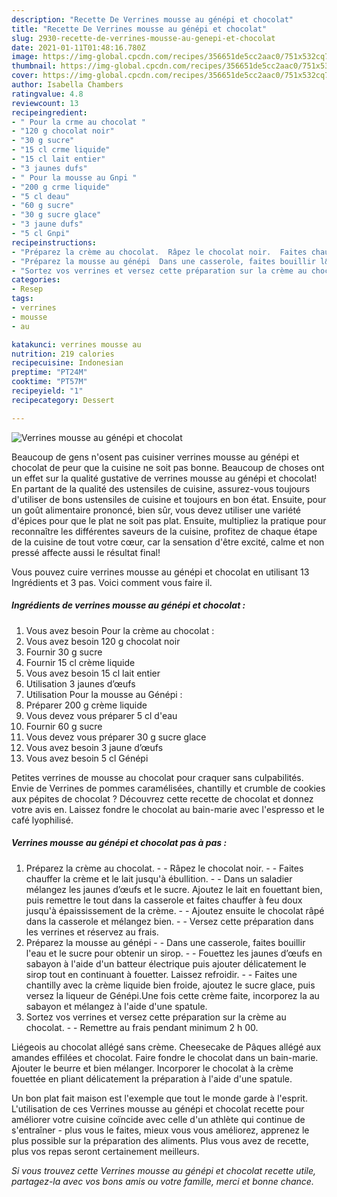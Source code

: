```yaml
---
description: "Recette De Verrines mousse au génépi et chocolat"
title: "Recette De Verrines mousse au génépi et chocolat"
slug: 2930-recette-de-verrines-mousse-au-genepi-et-chocolat
date: 2021-01-11T01:48:16.780Z
image: https://img-global.cpcdn.com/recipes/356651de5cc2aac0/751x532cq70/verrines-mousse-au-genepi-et-chocolat-photo-principale-de-la-recette.jpg
thumbnail: https://img-global.cpcdn.com/recipes/356651de5cc2aac0/751x532cq70/verrines-mousse-au-genepi-et-chocolat-photo-principale-de-la-recette.jpg
cover: https://img-global.cpcdn.com/recipes/356651de5cc2aac0/751x532cq70/verrines-mousse-au-genepi-et-chocolat-photo-principale-de-la-recette.jpg
author: Isabella Chambers
ratingvalue: 4.8
reviewcount: 13
recipeingredient:
- " Pour la crme au chocolat "
- "120 g chocolat noir"
- "30 g sucre"
- "15 cl crme liquide"
- "15 cl lait entier"
- "3 jaunes dufs"
- " Pour la mousse au Gnpi "
- "200 g crme liquide"
- "5 cl deau"
- "60 g sucre"
- "30 g sucre glace"
- "3 jaune dufs"
- "5 cl Gnpi"
recipeinstructions:
- "Préparez la crème au chocolat.  Râpez le chocolat noir.  Faites chauffer la crème et le lait jusqu&#39;à ébullition.  Dans un saladier mélangez les jaunes d’œufs et le sucre. Ajoutez le lait en fouettant bien, puis remettre le tout dans la casserole et faites chauffer à feu doux jusqu&#39;à épaississement de la crème.  Ajoutez ensuite le chocolat râpé dans la casserole et mélangez bien.  Versez cette préparation dans les verrines et réservez au frais."
- "Préparez la mousse au génépi  Dans une casserole, faites bouillir l&#39;eau et le sucre pour obtenir un sirop.  Fouettez les jaunes d’œufs en sabayon à l&#39;aide d&#39;un batteur électrique puis ajouter délicatement le sirop tout en continuant à fouetter. Laissez refroidir.  Faites une chantilly avec la crème liquide bien froide, ajoutez le sucre glace, puis versez la liqueur de Génépi.Une fois cette crème faite, incorporez la au sabayon et mélangez à l&#39;aide d&#39;une spatule."
- "Sortez vos verrines et versez cette préparation sur la crème au chocolat.  Remettre au frais pendant minimum 2 h 00."
categories:
- Resep
tags:
- verrines
- mousse
- au

katakunci: verrines mousse au 
nutrition: 219 calories
recipecuisine: Indonesian
preptime: "PT24M"
cooktime: "PT57M"
recipeyield: "1"
recipecategory: Dessert

---
```



![Verrines mousse au génépi et chocolat](https://img-global.cpcdn.com/recipes/356651de5cc2aac0/751x532cq70/verrines-mousse-au-genepi-et-chocolat-photo-principale-de-la-recette.jpg)

Beaucoup de gens n'osent pas cuisiner verrines mousse au génépi et chocolat de peur que la cuisine ne soit pas bonne. Beaucoup de choses ont un effet sur la qualité gustative de verrines mousse au génépi et chocolat! En partant de la qualité des ustensiles de cuisine, assurez-vous toujours d'utiliser de bons ustensiles de cuisine et toujours en bon état. Ensuite, pour un goût alimentaire prononcé, bien sûr, vous devez utiliser une variété d'épices pour que le plat ne soit pas plat. Ensuite, multipliez la pratique pour reconnaître les différentes saveurs de la cuisine, profitez de chaque étape de la cuisine de tout votre cœur, car la sensation d'être excité, calme et non pressé affecte aussi le résultat final!

<!--inarticleads1-->

Vous pouvez cuire verrines mousse au génépi et chocolat en utilisant 13 Ingrédients et 3 pas. Voici comment vous faire il.

##### Ingrédients de verrines mousse au génépi et chocolat :

1. Vous avez besoin  Pour la crème au chocolat :
1. Vous avez besoin 120 g chocolat noir
1. Fournir 30 g sucre
1. Fournir 15 cl crème liquide
1. Vous avez besoin 15 cl lait entier
1. Utilisation 3 jaunes d’œufs
1. Utilisation  Pour la mousse au Génépi :
1. Préparer 200 g crème liquide
1. Vous devez vous préparer 5 cl d&#39;eau
1. Fournir 60 g sucre
1. Vous devez vous préparer 30 g sucre glace
1. Vous avez besoin 3 jaune d’œufs
1. Vous avez besoin 5 cl Génépi


Petites verrines de mousse au chocolat pour craquer sans culpabilités. Envie de Verrines de pommes caramélisées, chantilly et crumble de cookies aux pépites de chocolat ? Découvrez cette recette de chocolat et donnez votre avis en. Laissez fondre le chocolat au bain-marie avec l&#39;espresso et le café lyophilisé. 

<!--inarticleads2-->

##### Verrines mousse au génépi et chocolat pas à pas :

1. Préparez la crème au chocolat. -  - Râpez le chocolat noir. -  - Faites chauffer la crème et le lait jusqu&#39;à ébullition. -  - Dans un saladier mélangez les jaunes d’œufs et le sucre. Ajoutez le lait en fouettant bien, puis remettre le tout dans la casserole et faites chauffer à feu doux jusqu&#39;à épaississement de la crème. -  - Ajoutez ensuite le chocolat râpé dans la casserole et mélangez bien. -  - Versez cette préparation dans les verrines et réservez au frais.
1. Préparez la mousse au génépi -  - Dans une casserole, faites bouillir l&#39;eau et le sucre pour obtenir un sirop. -  - Fouettez les jaunes d’œufs en sabayon à l&#39;aide d&#39;un batteur électrique puis ajouter délicatement le sirop tout en continuant à fouetter. Laissez refroidir. -  - Faites une chantilly avec la crème liquide bien froide, ajoutez le sucre glace, puis versez la liqueur de Génépi.Une fois cette crème faite, incorporez la au sabayon et mélangez à l&#39;aide d&#39;une spatule.
1. Sortez vos verrines et versez cette préparation sur la crème au chocolat. -  - Remettre au frais pendant minimum 2 h 00.


Liégeois au chocolat allégé sans crème. Cheesecake de Pâques allégé aux amandes effilées et chocolat. Faire fondre le chocolat dans un bain-marie. Ajouter le beurre et bien mélanger. Incorporer le chocolat à la crème fouettée en pliant délicatement la préparation à l&#39;aide d&#39;une spatule. 

<!--inarticleads1-->

<p>
Un bon plat fait maison est l'exemple que tout le monde garde à l'esprit. L'utilisation de ces Verrines mousse au génépi et chocolat recette pour améliorer votre cuisine coïncide avec celle d'un athlète qui continue de s'entraîner - plus vous le faites, mieux vous vous améliorez, apprenez le plus possible sur la préparation des aliments. Plus vous avez de recette, plus vos repas seront certainement meilleurs.
</p>

<p>
<i>Si vous trouvez cette Verrines mousse au génépi et chocolat recette utile, partagez-la avec vos bons amis ou votre famille, merci et bonne chance.</i>
</p>
